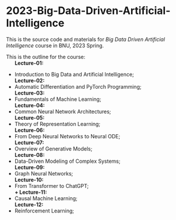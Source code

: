 # 2023-Big-Data-Driven-Artificial-Intelligence
This is the source code and materials for *Big Data Driven Artificial Intelligence* course in BNU, 2023 Spring.

This is the outline for the course:<br>
&nbsp;&nbsp;&nbsp;&nbsp;&nbsp;&nbsp;**Lecture-01:**<br>
  + Introduction to Big Data and Artificial Intelligence;<br>
**Lecture-02:**<br>
  + Automatic Differentiation and PyTorch Programming;<br>
**Lecture-03:**<br>
  + Fundamentals of Machine Learning;<br>
**Lecture-04:**<br>
  + Common Neural Network Architectures;<br>
**Lecture-05:**<br>
  + Theory of Representation Learning;<br>
**Lecture-06:**
  + From Deep Neural Networks to Neural ODE;<br>
**Lecture-07:**<br>
  + Overview of Generative Models;<br>
**Lecture-08:**<br>
  + Data-Driven Modeling of Complex Systems;<br>
**Lecture-09:**<br>
  + Graph Neural Networks;<br>
**Lecture-10:**<br>
  + From Transformer to ChatGPT;<br>
**+ Lecture-11:** <br>
  + Causal Machine Learning;<br>
**Lecture-12:**<br>
  + Reinforcement Learning;<br>

